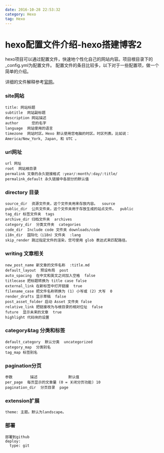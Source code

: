 ```yaml
---
date: 2016-10-28 22:53:32
category: Hexo
tag: Hexo
---
```

# hexo配置文件介绍-hexo搭建博客2
hexo项目可以通过配置文件，快速地个性化自己的网站内容。项目根目录下的\_config.yml为配置文件。
配置文件的条目比较多，以下对于一些配置项，做一个简单的介绍。
<!-- more -->
详细的文件解释参考[官网](https://hexo.io/zh-cn/docs/configuration.html)。

### site网站
```
title: 网站标题
subtitle  网站副标题
description 网站描述
author      您的名字
language  网站使用的语言
timezone  网站时区。Hexo 默认使用您电脑的时区。时区列表。比如说：America/New_York, Japan, 和 UTC 。
```
### url网址
```
url 网址
root  网站根目录
permalink 文章的永久链接格式 :year/:month/:day/:title/
permalink_default 永久链接中各部分的默认值
```
### directory 目录
```
source_dir  资源文件夹，这个文件夹用来存放内容。  source
public_dir  公共文件夹，这个文件夹用于存放生成的站点文件。  public
tag_dir 标签文件夹  tags
archive_dir 归档文件夹  archives
category_dir  分类文件夹  categories
code_dir  Include code 文件夹 downloads/code
i18n_dir  国际化（i18n）文件夹  :lang
skip_render 跳过指定文件的渲染，您可使用 glob 表达式来匹配路径。
```
### writing 文章相关
```
new_post_name 新文章的文件名称  :title.md
default_layout  预设布局  post
auto_spacing  在中文和英文之间加入空格  false
titlecase 把标题转换为 title case false
external_link 在新标签中打开链接  true
filename_case 把文件名称转换为 (1) 小写或 (2) 大写  0
render_drafts 显示草稿  false
post_asset_folder 启动 Asset 文件夹 false
relative_link 把链接改为与根目录的相对位址  false
future  显示未来的文章  true
highlight 代码块的设置
```
### category&tag 分类和标签
```
default_category  默认分类  uncategorized
category_map  分类别名
tag_map 标签别名
```
### pagination分页
```
参数        描述              默认值
per_page  每页显示的文章量 (0 = 关闭分页功能) 10
pagination_dir  分页目录  page
```
### extension扩展
```
theme: 主题。默认为landscape。
```
### 部署
```
部署到github
deploy:
  type: git
```
